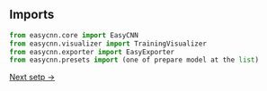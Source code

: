 ## Imports

```python
from easycnn.core import EasyCNN
from easycnn.visualizer import TrainingVisualizer
from easycnn.exporter import EasyExporter
from easycnn.presets import (one of prepare model at the list)
```

<a href="../model/initiation.md">Next setp -></a>